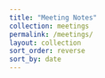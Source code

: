```yaml
---
title: "Meeting Notes"
collection: meetings
permalink: /meetings/
layout: collection
sort_order: reverse
sort_by: date
---
```



